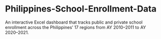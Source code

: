 # Philippines-School-Enrollment-Data
An interactive Excel dashboard that tracks public and private school enrollment across the Philippines’ 17 regions from AY 2010–2011 to AY 2020–2021.

